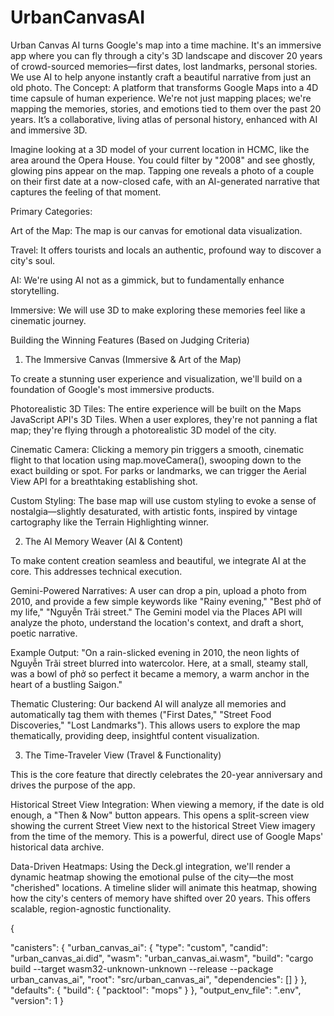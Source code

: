 # UrbanCanvasAI
Urban Canvas AI turns Google's map into a time machine. It's an immersive app where you can fly through a city's 3D landscape and discover 20 years of crowd-sourced memories—first dates, lost landmarks, personal stories.  We use AI to help anyone instantly craft a beautiful narrative from just an old photo.
The Concept: A platform that transforms Google Maps into a 4D time capsule of human experience. We're not just mapping places; we're mapping the memories, stories, and emotions tied to them over the past 20 years. It’s a collaborative, living atlas of personal history, enhanced with AI and immersive 3D.

Imagine looking at a 3D model of your current location in HCMC, like the area around the Opera House. You could filter by "2008" and see ghostly, glowing pins appear on the map. Tapping one reveals a photo of a couple on their first date at a now-closed cafe, with an AI-generated narrative that captures the feeling of that moment.

Primary Categories:

Art of the Map: The map is our canvas for emotional data visualization.

Travel: It offers tourists and locals an authentic, profound way to discover a city's soul.

AI: We're using AI not as a gimmick, but to fundamentally enhance storytelling.

Immersive: We will use 3D to make exploring these memories feel like a cinematic journey.

Building the Winning Features (Based on Judging Criteria)

1. The Immersive Canvas (Immersive & Art of the Map)

To create a stunning user experience and visualization, we'll build on a foundation of Google's most immersive products.

Photorealistic 3D Tiles: The entire experience will be built on the Maps JavaScript API's 3D Tiles. When a user explores, they're not panning a flat map; they're flying through a photorealistic 3D model of the city.

Cinematic Camera: Clicking a memory pin triggers a smooth, cinematic flight to that location using map.moveCamera(), swooping down to the exact building or spot. For parks or landmarks, we can trigger the Aerial View API for a breathtaking establishing shot.

Custom Styling: The base map will use custom styling to evoke a sense of nostalgia—slightly desaturated, with artistic fonts, inspired by vintage cartography like the Terrain Highlighting winner.

2. The AI Memory Weaver (AI & Content)

To make content creation seamless and beautiful, we integrate AI at the core. This addresses technical execution.

Gemini-Powered Narratives: A user can drop a pin, upload a photo from 2010, and provide a few simple keywords like "Rainy evening," "Best phở of my life," "Nguyễn Trãi street." The Gemini model via the Places API will analyze the photo, understand the location's context, and draft a short, poetic narrative.

Example Output: "On a rain-slicked evening in 2010, the neon lights of Nguyễn Trãi street blurred into watercolor. Here, at a small, steamy stall, was a bowl of phở so perfect it became a memory, a warm anchor in the heart of a bustling Saigon."

Thematic Clustering: Our backend AI will analyze all memories and automatically tag them with themes ("First Dates," "Street Food Discoveries," "Lost Landmarks"). This allows users to explore the map thematically, providing deep, insightful content visualization.

3. The Time-Traveler View (Travel & Functionality)

This is the core feature that directly celebrates the 20-year anniversary and drives the purpose of the app.

Historical Street View Integration: When viewing a memory, if the date is old enough, a "Then & Now" button appears. This opens a split-screen view showing the current Street View next to the historical Street View imagery from the time of the memory. This is a powerful, direct use of Google Maps' historical data archive.

Data-Driven Heatmaps: Using the Deck.gl integration, we'll render a dynamic heatmap showing the emotional pulse of the city—the most "cherished" locations. A timeline slider will animate this heatmap, showing how the city's centers of memory have shifted over 20 years. This offers scalable, region-agnostic functionality.

{
  
  "canisters": {
    "urban_canvas_ai": {
      "type": "custom",
      "candid": "urban_canvas_ai.did",
      "wasm": "urban_canvas_ai.wasm",
      "build": "cargo build --target wasm32-unknown-unknown --release --package urban_canvas_ai",
      "root": "src/urban_canvas_ai",
      "dependencies": []
    }
  },
  "defaults": {
    "build": {
      "packtool": "mops"
    }
  },
  "output_env_file": ".env",
  "version": 1
}

